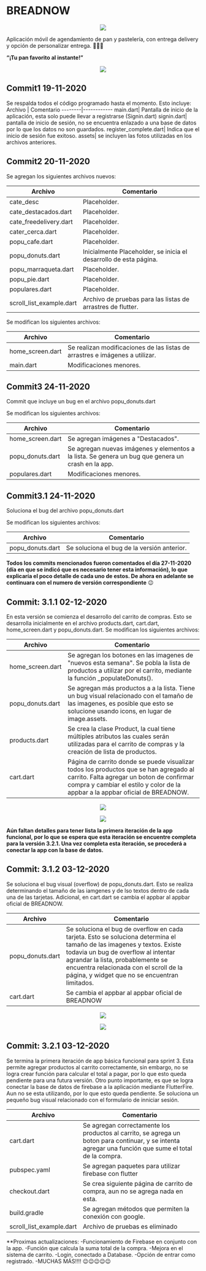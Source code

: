 # **BREADNOW** 

<p align="center">
  <img width="%50"  src="https://raw.githubusercontent.com/Jorgearredondoe/breadnow/master/assets/images/icon.png">
</p>

Aplicación móvil de agendamiento de pan y pastelería, con entrega delivery y opción de personalizar entrega.
:bread::bread::bread:

**“¡Tu pan favorito al instante!”**

<p align="center">
  <img width="%50"  src="https://raw.githubusercontent.com/Jorgearredondoe/breadnow/master/assets/init.png">
</p>


## **Commit1 19-11-2020**

Se respalda todos el código programado hasta el momento. Esto incluye:
Archivo | Comentario
--------|------------
main.dart| Pantalla de inicio de la aplicación, esta solo puede llevar a registrarse (Signin.dart)
signin.dart| pantalla de inicio de sesión, no se encuentra enlazado a una base de datos por lo que los datos no son guardados.
register_complete.dart| Indica que el inicio de sesión fue exitoso.
assets| se incluyen las fotos utilizadas en los archivos anteriores.

## **Commit2 20-11-2020**

Se agregan los siguientes archivos nuevos:

Archivo | Comentario
--------|------------
cate_desc|Placeholder.
cate_destacados.dart|Placeholder.
cate_freedelivery.dart|Placeholder.
cater_cerca.dart|Placeholder.
popu_cafe.dart|Placeholder.
popu_donuts.dart|Inicialmente Placeholder, se inicia el desarrollo de esta página.
popu_marraqueta.dart|Placeholder.
popu_pie.dart|Placeholder.
populares.dart|Placeholder.
scroll_list_example.dart|Archivo de pruebas para las listas de arrastres de flutter.

Se modifican los siguientes archivos:

Archivo | Comentario
--------|------------
home_screen.dart|Se realizan modificaciones de las listas de arrastres e imágenes a utilizar.
main.dart|Modificaciones menores.


## **Commit3 24-11-2020**

Commit que incluye un bug en el archivo popu_donuts.dart

Se modifican los siguientes archivos:

Archivo | Comentario
--------|------------
home_screen.dart|Se agregan imágenes a "Destacados".
popu_donuts.dart|Se agregan nuevas imágenes y elementos a la lista. Se genera un bug que genera un crash en la app.
populares.dart|Modificaciones menores.


## **Commit3.1 24-11-2020**

Soluciona el bug del archivo popu_donuts.dart

Se modifican los siguientes archivos:

Archivo | Comentario
--------|------------
popu_donuts.dart|Se soluciona el bug de la versión anterior.

**Todos los commits mencionados fueron comentados el día 27-11-2020 (día en que se indicó que es necesario tener esta información), lo que explicaría el poco detalle de cada uno de estos. De ahora en adelante se continuara con el numero de versión correspondiente** :wink:


## **Commit: 3.1.1 02-12-2020**

En esta versión se comienza el desarrollo del carrito de compras. Esto se desarrolla inicialmente en el archivo products.dart, cart.dart, home_screen.dart y popu_donuts.dart.
Se modifican los siguientes archivos:

Archivo | Comentario
--------|------------
home_screen.dart|Se agregan los botones en las imagenes de "nuevos esta semana". Se pobla la lista de productos a utilizar por el carrito, mediante la función _populateDonuts().
popu_donuts.dart|Se agregan más productos a a la lista. Tiene un bug visual relacionado con el tamaño de las imagenes, es posible que esto se solucione usando icons, en lugar de image.assets.
products.dart|Se crea la clase Product, la cual tiene múltiples atributos las cuales serán utilizadas para el carrito de compras y la creación de lista de productos.
cart.dart|Página de carrito donde se puede visualizar todos los productos que se han agregado al carrito. Falta agregar un boton de confirmar compra y cambiar el estilo y color de la appbar a la appbar oficial de BREADNOW.

<p align="center">
  <img width="%50"  src="https://raw.githubusercontent.com/Jorgearredondoe/breadnow/master/assets/bug_popudonut.png">
</p>

<p align="center">
  <img width="%50"  src="https://raw.githubusercontent.com/Jorgearredondoe/breadnow/master/assets/cart.png">
</p>


**Aún faltan detalles para tener lista la primera iteración de la app funcional, por lo que se espera que esta iteración se encuentre completa para la versión 3.2.1. Una vez completa esta iteración, se procederá a conectar la app con la base de datos.**

## **Commit: 3.1.2 03-12-2020**

Se soluciona el bug visual (overflow) de popu_donuts.dart. Esto se realiza determinando el tamaño de las iamgenes y de lso textos dentro de cada una de las tarjetas.
Adicional, en cart.dart se cambia el appbar al appbar oficial de BREADNOW.

Archivo | Comentario
--------|------------
popu_donuts.dart|Se soluciona el bug de overflow en cada tarjeta. Esto se soluciona determina el tamaño de las imagenes y textos. Existe todavia un bug de overflow al intentar agrandar la lista, probablemente se encuentra relacionada con el scroll de la página, y widget que no se encuentran limitados.
cart.dart|Se cambia el appbar al appbar oficial de BREADNOW


<p align="center">
  <img width="%50"  src="https://raw.githubusercontent.com/Jorgearredondoe/breadnow/master/assets/bug_popudonut_fix1.1.jpg">
</p>

<p align="center">
  <img width="%50"  src="https://raw.githubusercontent.com/Jorgearredondoe/breadnow/master/assets/cart_2.jpg">
</p>


## **Commit: 3.2.1 03-12-2020**

Se termina la primera iteración de app básica funcional para sprint 3. Esta permite agregar productos al carrito correctamente, sin embargo, no se logra crear función para calcular el total a pagar, por lo que esto queda pendiente para una futura versión. 
Otro punto importante, es que se logra conectar la base de datos de firebase a la aplicación mediante FlutterFire. Aun no se esta utilizando, por lo que esto queda pendiente.
Se soluciona un pequeño bug visual relacionado con el formulario de inniciar sesión.

Archivo | Comentario
--------|------------
cart.dart|Se agregan correctamente los productos al carrito, se agrega un boton para continuar, y se intenta agregar una función que sume el total de la compra.
pubspec.yaml|Se agregan paquetes para utilizar firebase con flutter
checkout.dart|Se crea siguiente página de carrito de compra, aun no se agrega nada en esta.
build.gradle|Se agregan métodos que permiten la conexión con google.
scroll_list_example.dart|Archivo de pruebas es eliminado

**Proximas actualizaciones:
-Funcionamiento de Firebase en conjunto con la app.
-Función que calcula la suma total de la compra.
-Mejora en el sistema de carrito.
-Login, conectado a Database.
-Opción de entrar como registrado.
-MUCHAS MÁS!!!! :wink::wink::wink::wink::wink:

